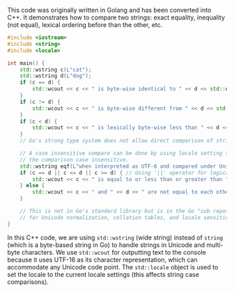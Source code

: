This code was originally written in Golang and has been converted into C++. It demonstrates how to compare two strings: exact equality, inequality (not equal), lexical ordering before than the other, etc.

```c++
#include <iostream>
#include <string>
#include <locale>

int main() {
    std::wstring c(L"cat");
    std::wstring d(L"dog");
    if (c == d) {
        std::wcout << c << " is byte-wise identical to " << d << std::endl;
    }
    if (c != d) {
        std::wcout << c << " is byte-wise different from " << d << std::endl;
    }
    if (c < d) {
        std::wcout << c << " is lexically byte-wise less than " << d << std::endl;
    }
    // Go's strong type system does not allow direct comparison of strings and numeric types.

    // A case insensitive compare can be done by using locale setting to make
    // the comparison case insensitive. 
    std::wstring eqf(L"when interpreted as UTF-8 and compared under Unicode, simple case folding rules.");
    if (c == d || c <= d || c >= d) { // Using '||' operator for logical OR.
        std::wcout << c << " is equal to or less than or greater than " << d << " as per locale settings " << std::endl; 
    } else {
        std::wcout << c << " and " << d << " are not equal to each other" << std::endl;
    }

    // This is not in Go's standard library but is in the Go "sub repository" at golang.org/x/text.  There is support
    // for Unicode normalization, collation tables, and locale sensitive comparisons.
}
```
In this C++ code, we are using `std::wstring` (wide string) instead of `string` (which is a byte-based string in Go) to handle strings in Unicode and multi-byte characters. We use `std::wcout` for outputting text to the console because it uses UTF-16 as its character representation, which can accommodate any Unicode code point.
The `std::locale` object is used to set the locale to the current locale settings (this affects string case comparisons).
